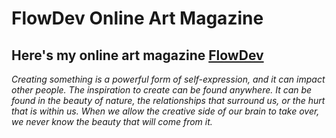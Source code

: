 # FlowDev Online Art Magazine

## Here's my online art magazine [FlowDev](https://tamudashe.github.io/FlowDev-Art-Margazine/redesign/?target=_blank)

_Creating something is a powerful form of self-expression, and it can impact other people. The inspiration to create can be found anywhere. It can be found in the beauty of nature, the relationships that surround us, or the hurt that is within us. When we allow the creative side of our brain to take over, we never know the beauty that will come from it._
